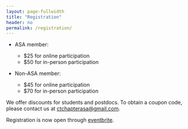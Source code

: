 ```yaml
---
layout: page-fullwidth
title: "Registration"
header: no
permalink: /registration/
---
```


- ASA member:
    - $25 for online participation
    - $50 for in-person participation 

- Non-ASA member:
    - $45 for online participation
    - $70 for in-person participation 


We offer discounts for students and postdocs. To obtain a coupon code, please contact us at ctchapterasa@gmail.com.


Registration is now open through [eventbrite](https://www.eventbrite.com/e/22nd-annual-asa-connecticut-chapter-mini-conference-tickets-837779831027?aff=oddtdtcreator). 

